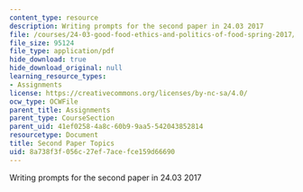 ```yaml
---
content_type: resource
description: Writing prompts for the second paper in 24.03 2017
file: /courses/24-03-good-food-ethics-and-politics-of-food-spring-2017/8a738f3f056c27ef7acefce159d66690_24.03_Second_Paper_Topics_17.pdf
file_size: 95124
file_type: application/pdf
hide_download: true
hide_download_original: null
learning_resource_types:
- Assignments
license: https://creativecommons.org/licenses/by-nc-sa/4.0/
ocw_type: OCWFile
parent_title: Assignments
parent_type: CourseSection
parent_uid: 41ef0258-4a8c-60b9-9aa5-542043852814
resourcetype: Document
title: Second Paper Topics
uid: 8a738f3f-056c-27ef-7ace-fce159d66690
---
```

Writing prompts for the second paper in 24.03 2017